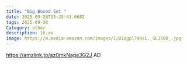 ```yaml
---
title: "Big Boxed Set "
date: 2025-09-28T15:28:41.668Z
tags: 2025-09-28
Category: other
description: 16.xx
image: https://m.media-amazon.com/images/I/81qgpl744sL._SL1500_.jpg
---
```

https://amzlink.to/az0mkNage3G2J
AD